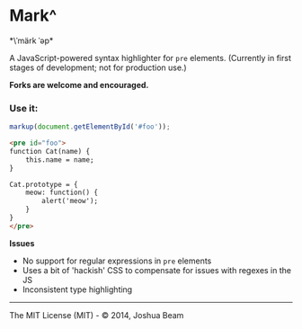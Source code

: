 # Mark^
*\ˈmärk ˈəp\*

A JavaScript-powered syntax highlighter for `pre` elements. (Currently in first stages of development; not for production use.)

**Forks are welcome and encouraged.**

### Use it:
```javascript
markup(document.getElementById('#foo'));
```

```html
<pre id="foo">
function Cat(name) {
	this.name = name;
}

Cat.prototype = {
	meow: function() {
		alert('meow');
	}
}
</pre>
```

**Issues**

- No support for regular expressions in `pre` elements
- Uses a bit of 'hackish' CSS to compensate for issues with regexes in the JS
- Inconsistent type highlighting

<hr>

The MIT License (MIT) - &copy; 2014, Joshua Beam